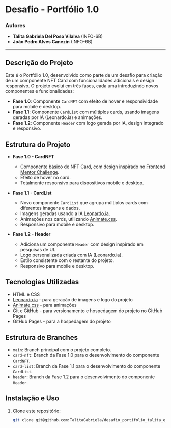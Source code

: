 # Desafio - Portfólio 1.0

### Autores
- **Talita Gabriela Del Poso Vilalva** (INFO-6B)
- **João Pedro Alves Canezin** (INFO-6B)

---

## Descrição do Projeto

Este é o Portfólio 1.0, desenvolvido como parte de um desafio para criação de um componente NFT Card com funcionalidades adicionais e design responsivo. O projeto evolui em três fases, cada uma introduzindo novos componentes e funcionalidades:

- **Fase 1.0**: Componente `CardNFT` com efeito de hover e responsividade para mobile e desktop.
- **Fase 1.1**: Componente `CardList` com múltiplos cards, usando imagens geradas por IA (Leonardo.ia) e animações.
- **Fase 1.2**: Componente `Header` com logo gerada por IA, design integrado e responsivo.

## Estrutura do Projeto

- **Fase 1.0 - CardNFT**
  - Componente básico de NFT Card, com design inspirado no [Frontend Mentor Challenge](https://www.frontendmentor.io/challenges/nft-preview-card-component-SbdUL_w0U).
  - Efeito de hover no card.
  - Totalmente responsivo para dispositivos mobile e desktop.

- **Fase 1.1 - CardList**
  - Novo componente `CardList` que agrupa múltiplos cards com diferentes imagens e dados.
  - Imagens geradas usando a IA [Leonardo.ia](https://app.leonardo.ai/).
  - Animações nos cards, utilizando [Animate.css](https://animate.style/).
  - Responsivo para mobile e desktop.

- **Fase 1.2 - Header**
  - Adiciona um componente `Header` com design inspirado em pesquisas de UI.
  - Logo personalizada criada com IA (Leonardo.ia).
  - Estilo consistente com o restante do projeto.
  - Responsivo para mobile e desktop.

## Tecnologias Utilizadas

- HTML e CSS
- [Leonardo.ia](https://app.leonardo.ai/) - para geração de imagens e logo do projeto
- [Animate.css](https://animate.style/) - para animações
- Git e GitHub - para versionamento e hospedagem do projeto no GitHub Pages
- GitHub Pages - para a hospedagem do projeto

## Estrutura de Branches

- `main`: Branch principal com o projeto completo.
- `card-nft`: Branch da Fase 1.0 para o desenvolvimento do componente `CardNFT`.
- `card-list`: Branch da Fase 1.1 para o desenvolvimento do componente `CardList`.
- `header`: Branch da Fase 1.2 para o desenvolvimento do componente `Header`.

## Instalação e Uso

1. Clone este repositório:
   ```bash
   git clone git@github.com:TalitaGabriela/desafio_portifolio_talita_e_joao.git
